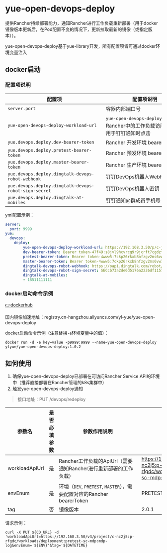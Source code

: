 # yue-open-devops-deploy
提供Rancher持续部署能力，通知Rancher进行工作负载重新部署（用于docker镜像版本更新后，在Pod配置不变的情况下，更新拉取最新的镜像（或指定版本））。

yue-open-devops-deploy基于yue-library开发，所有配置项皆可通过docker环境变量注入

## docker启动
### 配置项说明
|<div style="width:300px">配置项</div>					|<div style="width:250px">配置项说明</div>									|示例配置																					|
|--														|--																			|--																							|
|`server.port`											|容器内部端口号																|默认：9999																					|
|`yue-open-devops-deploy-workload-url`					|`yue-open-devops-deploy`在Rancher中的工作负载访问地址，用于钉钉通知时点击	|https://192.168.3.50/p/c-jrhf8:p-rg7dh/workload/deployment:default:yue-open-devops-deploy	|
|`yue.devops.deploy.dev-bearer-token`					|Rancher 开发环境 bearerToken												|Bearer token-47f49:s8jvl9hcvrcg9r9jcrft7cgdzf2qrngfm4s9sf6xs75qtx7zhhb5xg					|
|`yue.devops.deploy.pretest-bearer-token`				|Rancher 预发环境 bearerToken												|Bearer token-47f49:s8jvl9hcvrcg9r9jcrft7cgdzf2qrngfm4s9sf6xs75qtx7zhhb5xg					|
|`yue.devops.deploy.master-bearer-token`				|Rancher 生产环境 bearerToken												|Bearer token-47f49:s8jvl9hcvrcg9r9jcrft7cgdzf2qrngfm4s9sf6xs75qtx7zhhb5xg					|
|`yue.devops.deploy.dingtalk-devops-robot-webhook`		|钉钉DevOps机器人Webhook													|https://oapi.dingtalk.com/robot/send?access_token=**										|
|`yue.devops.deploy.dingtalk-devops-robot-sign-secret`	|钉钉DevOps机器人密钥														|SECcb73a2de6d5176a2226df1157413f1d207e380f024351c04a46f1850dde14b22						|
|`yue.devops.deploy.dingtalk-at-mobiles`				|钉钉通知@群成员手机号														|18511111111（多个`,`分割）																	|

yml配置示例：
```yml
server:
  port: 9999
yue:
  devops:
    deploy:
        yue-open-devops-deploy-workload-url: https://192.168.3.50/p/c-jrhf8:p-rg7dh/workload/deployment:default:yue-open-devops-deploy
        dev-bearer-token: Bearer token-47f49:s8jvl9hcvrcg9r9jcrft7cgdzf2qrngfm4s9sf6xs75qtx7zhhb5xg
        pretest-bearer-token: Bearer token-4www5:7ckp26rkxb8nfzgv2ms6vw7zzb4tlfgtxknpksj7bfkm6pgtqd77l2
        master-bearer-token: Bearer token-4www5:7ckp26rkxb8nfzgv2ms6vw7zzb4tlfgtxknpksj7bfkm6pgtqd77l2
        dingtalk-devops-robot-webhook: https://oapi.dingtalk.com/robot/send?access_token=**
        dingtalk-devops-robot-sign-secret: SECcb73a2de6d5176a2226df1157413f1d207e380f024351c04a46f1850dde14b22
        dingtalk-at-mobiles:
        - 18511111111
```

### docker启动命令示例
[👉dockerhub](https://hub.docker.com/r/ylyue/yue-open-devops-deploy)

国内镜像加速地址：registry.cn-hangzhou.aliyuncs.com/yl-yue/yue-open-devops-deploy

docker启动命令示例（注意替换`-e`环境变量中的值）：
```docker
docker run -d -e key=value -p9999:9999 --name=yue-open-devops-deploy ylyue/yue-open-devops-deploy:1.0.2
```

## 如何使用
1. 确保yue-open-devops-deploy已部署在可访问Rancher Service API的环境中（推荐直接部署在Rancher管理的k8s集群中）
2. 触发yue-open-devops-deploy通知

> 接口地址：PUT /devops/redeploy

|<div style="width:110px">参数名</div>	|是否必填参数	|<div style="width:250px">参数作用说明</div>							|参数值示例																					|
|--										|--				|--																		|--																							|
|workloadApiUrl							|是				|Rancher工作负载的ApiUrl（需要通知Rancher进行重新部署的工作负载）		|https://192.168.3.50/v3/project/c-nc2j5:p-rfgdc/workloads/deployment:pretest-sc-mdp:mdp-log|
|envEnum								|是				|环境（`DEV`, `PRETEST`, `MASTER`），需要配置对应的Rancher bearerToken	|PRETEST																					|
|tag									|否				|镜像版本																|2.0.1																						|

请求示例：
```shell
curl -X PUT ${CD_URL} -d 'workloadApiUrl=https://192.168.3.50/v3/project/c-nc2j5:p-rfgdc/workloads/deployment:pretest-sc-mdp:mdp-log&envEnum='${ENV}'&tag='${DATETIME}
```